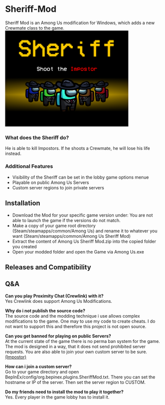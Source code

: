 # Sheriff-Mod
Sheriff Mod is an Among Us modification for Windows, which adds a new Crewmate class to the game.
<img src ="IntroScreen.png" width="400"></img>

<h3>What does the Sheriff do?</h3>
He is able to kill Impostors. If he shoots a Crewmate, he will lose his life instead.
<h3>Additional Features</h3>
<ul>
<li> Visibility of the Sheriff can be set in the lobby game options menue</li>
<li> Playable on public Among Us Servers</li>
<li> Custom server regions to join private servers</li>
</ul>

<h2> Installation </h2>
<ul>
<li>Download the Mod for your specific game version under:
You are not able to launch the game if the versions do not match.</li>
<li>Make a copy of your game root directory (Steam/steamapps/common/Among Us) and rename it to whatever you want (Steam/steamapps/common/Among Us Sheriff Mod) </li>
<li>Extract the content of Among Us Sheriff Mod.zip into the copied folder you created</li>
<li>Open your modded folder and open the Game via Among Us.exe</li>
</ul>
 
<h2>Releases and Compatibility</h2>
 
 
 
 
 
<h2>Q&A</h2>
 
<p><b>Can you play Proximity Chat (Crewlink) with it?</b></br>
Yes Crewlink does support Among Us Modifications.</p>
<p><b>Why do i not publish the source code?</b></br>
The source code and the modding technique i use allows complex modifications to the game.
One may to use my code to create cheats. I do not want to support this and therefore this project is not open source.</p>
<p><b>Can you get banned for playing on public Servers?</b></br>
At the current state of the game there is no perma ban system for the game. The mod is designed in a way, that it does not send prohibited server requests.
You are also able to join your own custom server to be sure. <a href="https://github.com/Impostor/Impostor">(Impostor)</a></p>
<p><b>How can i join a custom server?</b></br>
Go to your game directory and open BepInEx/config/org.bepinex.plugins.SheriffMod.txt. There you can set the hostname or IP of the server. Then set the server region to CUSTOM.</p>
<p><b>Do my friends need to install the mod to play it together?</b></br>
Yes. Every player in the game lobby has to install it.</p>


  
